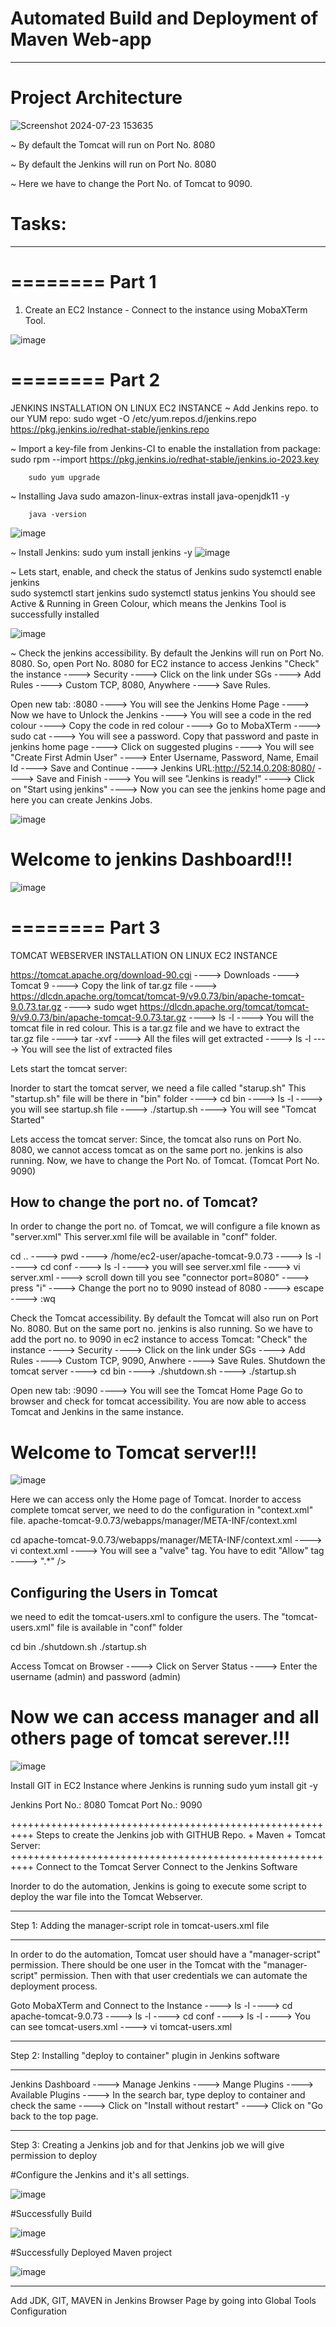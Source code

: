 # Automated Build and Deployment of Maven Web-app  
------------------------------------------------------------------------------------------
# **Project Architecture**
![Screenshot 2024-07-23 153635](https://github.com/user-attachments/assets/a041e797-10ac-48c5-b12a-ba9d75bf13cb)



~ By default the Tomcat will run on Port No. 8080


~ By default the Jenkins will run on Port No. 8080


~ Here we have to change the Port No. of Tomcat to 9090.


# Tasks:
---------------
========
Part 1
========
1. Create an EC2 Instance - Connect to the instance using MobaXTerm Tool.

![image](https://github.com/user-attachments/assets/cc79b451-22c7-4e3a-8d6a-798cc3c4c930)



========
Part 2
========
JENKINS INSTALLATION ON LINUX EC2 INSTANCE
~ Add Jenkins repo. to our YUM repo:
        sudo wget -O /etc/yum.repos.d/jenkins.repo \
    https://pkg.jenkins.io/redhat-stable/jenkins.repo


 ~ Import a key-file from Jenkins-CI to enable the installation from package:
        sudo rpm --import https://pkg.jenkins.io/redhat-stable/jenkins.io-2023.key


        sudo yum upgrade


~ Installing Java
        sudo amazon-linux-extras install java-openjdk11 -y



        java -version
        
![image](https://github.com/user-attachments/assets/a7f44c65-c1e2-4455-af80-7cf4c0a0b6d0)



~ Install Jenkins:
        sudo yum install jenkins -y
![image](https://github.com/user-attachments/assets/66826893-fd1a-4f6e-b9b3-77ba2cc3f968)



~ Lets start, enable, and check the status of Jenkins 
        sudo systemctl enable jenkins        
        sudo systemctl start jenkins
        sudo systemctl status jenkins
                You should see Active & Running in Green Colour, which means the Jenkins Tool is successfully installed

![image](https://github.com/user-attachments/assets/7f385f7e-6b5e-4d13-bd5f-2cb792f20870)



~ Check the jenkins accessibility. By default the Jenkins will run on Port No. 8080.
So, open Port No. 8080 for EC2 instance to access Jenkins
        "Check" the instance ----> Security ----> Click on the link under SGs ----> Add Rules ----> Custom TCP, 8080, Anywhere ----> Save Rules.


Open new tab: <Paste the Public IP of Instance>:8080 ----> You will see the Jenkins Home Page ----> Now we have to Unlock the Jenkins ----> You will see a code in the red colour ----> Copy the code in red colour ----> Go to MobaXTerm ----> sudo cat <paste the red color code> ----> You will see a password. Copy that password and paste in jenkins home page ----> Click on suggested plugins ----> You will see "Create First Admin User" ----> Enter Username, Password, Name, Email Id ----> Save and Continue ----> Jenkins URL:http://52.14.0.208:8080/  ----> Save and Finish ----> You will see "Jenkins is ready!" ----> Click on "Start using jenkins" ----> Now you can see the jenkins home page and here you can create Jenkins Jobs.

![image](https://github.com/user-attachments/assets/46906bf3-d2e1-4929-a547-2501911013a1)

# Welcome to jenkins Dashboard!!!

![image](https://github.com/user-attachments/assets/be222714-863a-498a-9cf6-ef3b4e53cf27)



========
Part 3
========
TOMCAT WEBSERVER INSTALLATION ON LINUX EC2 INSTANCE


https://tomcat.apache.org/download-90.cgi ----> Downloads ----> Tomcat 9 ----> Copy the link of tar.gz file ----> https://dlcdn.apache.org/tomcat/tomcat-9/v9.0.73/bin/apache-tomcat-9.0.73.tar.gz ----> sudo wget https://dlcdn.apache.org/tomcat/tomcat-9/v9.0.73/bin/apache-tomcat-9.0.73.tar.gz ----> ls -l ----> You will the tomcat file in red colour. This is a tar.gz file and we have to extract the tar.gz file ----> tar -xvf <enter the name of tomcat file in red colour> ----> All the files will get extracted ----> ls -l  ----> You will see the list of extracted files 


Lets start the tomcat server:


Inorder to start the tomcat server, we need a file called "starup.sh"
This "startup.sh" file will be there in "bin" folder ----> cd bin ----> ls -l ----> you will see startup.sh file ----> ./startup.sh ----> You will see "Tomcat Started"


Lets access the tomcat server:
Since, the tomcat also runs on Port No. 8080, we cannot access tomcat as on the same port no. jenkins is also running.
Now, we have to change the Port No. of Tomcat. (Tomcat Port No. 9090)


How to change the port no. of Tomcat?
------------------------------------------------------
In order to change the port no. of Tomcat, we will configure a file known as "server.xml" This server.xml file will be available in "conf" folder. 


cd ..  ----> pwd ----> /home/ec2-user/apache-tomcat-9.0.73 ----> ls -l ----> cd conf ----> ls -l ----> you will see server.xml file ----> vi server.xml ---->  scroll down till you see "connector port=8080" ----> press "i" ----> Change the port no to 9090 instead of 8080 ----> escape ----> :wq


Check the Tomcat accessibility. By default the Tomcat will also run on Port No. 8080. But on the same port no. jenkins is also running.
So we have to add the port no. to 9090 in ec2 instance to access Tomcat:
        "Check" the instance ----> Security ----> Click on the link under SGs ----> Add Rules ----> Custom TCP, 9090, Anwhere ----> Save Rules.
Shutdown the tomcat server ----> cd bin ----> ./shutdown.sh  ----> ./startup.sh


Open new tab: <Paste the Public IP of Instance>:9090 ----> You will see the Tomcat Home Page
Go to browser and check for tomcat accessibility. You are now able to access Tomcat and Jenkins in the same instance.

# Welcome to Tomcat server!!! 
![image](https://github.com/user-attachments/assets/d7c5c990-9a94-41d6-a835-2f23d138b58f)




Here we can access only the Home page of Tomcat. 
Inorder to access complete tomcat server, we need to do the configuration in "context.xml" file.
apache-tomcat-9.0.73/webapps/manager/META-INF/context.xml


cd apache-tomcat-9.0.73/webapps/manager/META-INF/context.xml ----> vi context.xml ----> You will see a "valve" tag. You have to edit "Allow" tag ----> ".*" />


Configuring the Users in Tomcat
---------------------------------------------
we need to edit the tomcat-users.xml to configure the users. 
The "tomcat-users.xml" file is available in "conf" folder


<role rolename="manager-gui" />
<user username="tomcat" password="tomcat" roles="manager-gui" />
<role rolename="admin-gui" />  
<user username="admin" password="admin" roles="manager-gui,admin-gui"/>


cd bin
./shutdown.sh
./startup.sh


Access Tomcat on Browser ----> Click on Server Status ----> Enter the username (admin) and password (admin)

# Now we can access manager and all others page of tomcat serever.!!!

![image](https://github.com/user-attachments/assets/4b9a2868-1a50-4fac-8505-6ee01e42d332)


Install GIT in EC2 Instance where Jenkins is running
        sudo yum install git -y


Jenkins Port No.: 8080
Tomcat Port No.: 9090


++++++++++++++++++++++++++++++++++++++++++++++++++++++++++
Steps to create the Jenkins job with GITHUB Repo. + Maven + Tomcat Server:
++++++++++++++++++++++++++++++++++++++++++++++++++++++++++
Connect to the Tomcat Server 
Connect to the Jenkins Software


Inorder to do the automation, Jenkins is going to execute some script to deploy the war file into the Tomcat Webserver.


___________________________________________________________
Step 1: Adding the manager-script role in tomcat-users.xml file
___________________________________________________________


In order to do the automation, Tomcat user should have a "manager-script" permission. There should be one user in the Tomcat with the "manager-script" permission. Then with that user credentials we can automate the deployment process.


Goto MobaXTerm and Connect to the Instance ----> ls -l ----> cd apache-tomcat-9.0.73 ----> ls -l ----> cd conf ----> ls -l ----> You can see tomcat-users.xml ----> vi tomcat-users.xml




___________________________________________________________
Step 2: Installing "deploy to container" plugin in Jenkins software
___________________________________________________________


Jenkins Dashboard ----> Manage Jenkins ----> Mange Plugins ----> Available Plugins ----> In the search bar, type deploy to container and check the same ----> Click on "Install without restart" ----> Click on "Go back to the top page.


___________________________________________________________________________
Step 3: Creating a Jenkins job and for that Jenkins job we will give permission to deploy

#Configure the Jenkins and it's all settings.

![image](https://github.com/user-attachments/assets/7fbe4ec3-0623-4153-929f-d1b88fc2d05f)

#Successfully Build

![image](https://github.com/user-attachments/assets/b4729194-7e31-4733-974f-c9f22e309aaa)

#Successfully Deployed Maven project

![image](https://github.com/user-attachments/assets/60c4aa85-2c5f-4301-b8aa-7ecaf3bb85eb)

___________________________________________________________________________
Add JDK, GIT, MAVEN in Jenkins Browser Page by going into Global Tools Configuration

